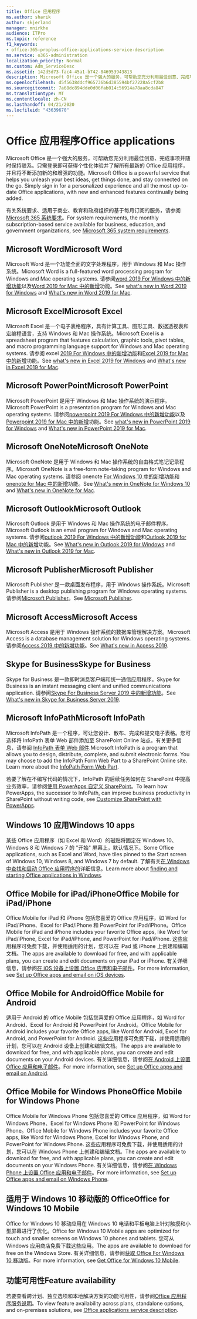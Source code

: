 ```yaml
---
title: Office 应用程序
ms.author: sharik
author: skjerland
manager: mnirkhe
audience: ITPro
ms.topic: reference
f1_keywords:
- office-365-proplus-office-applications-service-description
ms.service: o365-administration
localization_priority: Normal
ms.custom: Adm_ServiceDesc
ms.assetid: 142d5d73-fac4-45a1-b742-846953943813
description: Microsoft Office 是一个强大的服务，可帮助您充分利用最佳创意、完成事项并随时保持联系。只需登录即可获得个性化体验并了解所有最新的 Office 应用程序，并且将不断添加新的和增强的功能。
ms.openlocfilehash: d5f5638ddcf965736b6d385594bf27228a5cf2b8
ms.sourcegitcommit: 7a68dc894dde0d06fab014c56914a78aa8cda847
ms.translationtype: MT
ms.contentlocale: zh-CN
ms.lasthandoff: 04/21/2020
ms.locfileid: "43639670"
---
```

# <a name="office-applications"></a><span data-ttu-id="d36bf-104">Office 应用程序</span><span class="sxs-lookup"><span data-stu-id="d36bf-104">Office applications</span></span>

<span data-ttu-id="d36bf-p102">Microsoft Office 是一个强大的服务，可帮助您充分利用最佳创意、完成事项并随时保持联系。只需登录即可获得个性化体验并了解所有最新的 Office 应用程序，并且将不断添加新的和增强的功能。</span><span class="sxs-lookup"><span data-stu-id="d36bf-p102">Microsoft Office is a powerful service that helps you unleash your best ideas, get things done, and stay connected on the go. Simply sign in for a personalized experience and all the most up-to-date Office applications, with new and enhanced features continually being added.</span></span>
  
<span data-ttu-id="d36bf-107">有关系统要求、适用于商业、教育和政府组织的基于每月订阅的服务，请参阅[Microsoft 365 系统要求](https://products.office.com/office-system-requirements/#Office365forBEG)。</span><span class="sxs-lookup"><span data-stu-id="d36bf-107">For system requirements, the monthly subscription-based service available for business, education, and government organizations, see [Microsoft 365 system requirements](https://products.office.com/office-system-requirements/#Office365forBEG).</span></span>
  
## <a name="microsoft-word"></a><span data-ttu-id="d36bf-108">Microsoft Word</span><span class="sxs-lookup"><span data-stu-id="d36bf-108">Microsoft Word</span></span>

<span data-ttu-id="d36bf-109">Microsoft Word 是一个功能全面的文字处理程序，用于 Windows 和 Mac 操作系统。</span><span class="sxs-lookup"><span data-stu-id="d36bf-109">Microsoft Word is a full-featured word processing program for Windows and Mac operating systems.</span></span> <span data-ttu-id="d36bf-110">请参阅[word 2019 For Windows 中的新增功能](https://support.office.com/article/what-s-new-in-word-2019-for-windows-d3d31e5e-2bb8-4433-80bb-08279beef4b3)以及[Word 2019 for Mac 中的新增](https://support.office.com/article/what-s-new-in-word-2019-for-mac-247e0cd4-a758-4b42-a157-42eb8853aef5)功能。</span><span class="sxs-lookup"><span data-stu-id="d36bf-110">See [what's new in Word 2019 for Windows](https://support.office.com/article/what-s-new-in-word-2019-for-windows-d3d31e5e-2bb8-4433-80bb-08279beef4b3) and [What's new in Word 2019 for Mac](https://support.office.com/article/what-s-new-in-word-2019-for-mac-247e0cd4-a758-4b42-a157-42eb8853aef5).</span></span>
  
## <a name="microsoft-excel"></a><span data-ttu-id="d36bf-111">Microsoft Excel</span><span class="sxs-lookup"><span data-stu-id="d36bf-111">Microsoft Excel</span></span>

<span data-ttu-id="d36bf-112">Microsoft Excel 是一个电子表格程序，具有计算工具、图形工具、数据透视表和宏编程语言，支持 Windows 和 Mac 操作系统。</span><span class="sxs-lookup"><span data-stu-id="d36bf-112">Microsoft Excel is a spreadsheet program that features calculation, graphic tools, pivot tables, and macro programming language support for Windows and Mac operating systems.</span></span> <span data-ttu-id="d36bf-113">请参阅 excel [2019 For Windows 中的新增功能](https://support.office.com/article/what-s-new-in-excel-2019-for-windows-5a201203-1155-4055-82a5-82bf0994631f)和[Excel 2019 for Mac 中的新增](https://support.office.com/article/what-s-new-in-excel-2019-for-mac-5ce129d3-9e5c-417f-9545-fb6f7b72674d)功能。</span><span class="sxs-lookup"><span data-stu-id="d36bf-113">See [what's new in Excel 2019 for Windows](https://support.office.com/article/what-s-new-in-excel-2019-for-windows-5a201203-1155-4055-82a5-82bf0994631f) and [What's new in Excel 2019 for Mac](https://support.office.com/article/what-s-new-in-excel-2019-for-mac-5ce129d3-9e5c-417f-9545-fb6f7b72674d).</span></span>
  
## <a name="microsoft-powerpoint"></a><span data-ttu-id="d36bf-114">Microsoft PowerPoint</span><span class="sxs-lookup"><span data-stu-id="d36bf-114">Microsoft PowerPoint</span></span>

<span data-ttu-id="d36bf-115">Microsoft PowerPoint 是用于 Windows 和 Mac 操作系统的演示程序。</span><span class="sxs-lookup"><span data-stu-id="d36bf-115">Microsoft PowerPoint is a presentation program for Windows and Mac operating systems.</span></span> <span data-ttu-id="d36bf-116">请参阅[powerpoint 2019 For Windows 中的新增功能](https://support.office.com/article/what-s-new-in-powerpoint-2019-for-windows-8355a56a-f643-42d2-8454-784fa9b3d109)以及[Powerpoint 2019 for Mac 中的新增](https://support.office.com/article/what-s-new-in-powerpoint-2019-for-mac-5038ba79-48c5-40f0-adff-11489e5d6fed)功能。</span><span class="sxs-lookup"><span data-stu-id="d36bf-116">See [what's new in PowerPoint 2019 for Windows](https://support.office.com/article/what-s-new-in-powerpoint-2019-for-windows-8355a56a-f643-42d2-8454-784fa9b3d109) and [What's new in PowerPoint 2019 for Mac](https://support.office.com/article/what-s-new-in-powerpoint-2019-for-mac-5038ba79-48c5-40f0-adff-11489e5d6fed).</span></span>
  
## <a name="microsoft-onenote"></a><span data-ttu-id="d36bf-117">Microsoft OneNote</span><span class="sxs-lookup"><span data-stu-id="d36bf-117">Microsoft OneNote</span></span>

<span data-ttu-id="d36bf-118">Microsoft OneNote 是用于 Windows 和 Mac 操作系统的自由格式笔记记录程序。</span><span class="sxs-lookup"><span data-stu-id="d36bf-118">Microsoft OneNote is a free-form note-taking program for Windows and Mac operating systems.</span></span> <span data-ttu-id="d36bf-119">请参阅 onenote [For Windows 10 中的新增功能](https://support.office.com/article/what-s-new-in-onenote-for-windows-10-1477d5de-f4fd-4943-b18a-ff17091161ea)和[onenote for Mac 中的新增](https://support.office.com/article/see-what-s-new-in-onenote-for-mac-c82d3f15-252f-452a-89ba-e09fbe418829)功能。</span><span class="sxs-lookup"><span data-stu-id="d36bf-119">See [What's new in OneNote for Windows 10](https://support.office.com/article/what-s-new-in-onenote-for-windows-10-1477d5de-f4fd-4943-b18a-ff17091161ea) and [What's new in OneNote for Mac](https://support.office.com/article/see-what-s-new-in-onenote-for-mac-c82d3f15-252f-452a-89ba-e09fbe418829).</span></span>
  
## <a name="microsoft-outlook"></a><span data-ttu-id="d36bf-120">Microsoft Outlook</span><span class="sxs-lookup"><span data-stu-id="d36bf-120">Microsoft Outlook</span></span>

<span data-ttu-id="d36bf-121">Microsoft Outlook 是用于 Windows 和 Mac 操作系统的电子邮件程序。</span><span class="sxs-lookup"><span data-stu-id="d36bf-121">Microsoft Outlook is an email program for Windows and Mac operating systems.</span></span> <span data-ttu-id="d36bf-122">请参阅[outlook 2019 For Windows 中的新增功能](https://support.office.com/article/what-s-new-in-outlook-2019-for-windows-0c64df36-0908-4ff6-a7fc-573a62800525)和[Outlook 2019 for Mac 中的新增](https://support.office.com/article/what-s-new-in-outlook-2019-for-mac-05736033-f99e-4cb2-88aa-01e979b0736b)功能。</span><span class="sxs-lookup"><span data-stu-id="d36bf-122">See [What's new in Outlook 2019 for Windows](https://support.office.com/article/what-s-new-in-outlook-2019-for-windows-0c64df36-0908-4ff6-a7fc-573a62800525) and [What's new in Outlook 2019 for Mac](https://support.office.com/article/what-s-new-in-outlook-2019-for-mac-05736033-f99e-4cb2-88aa-01e979b0736b).</span></span>
  
## <a name="microsoft-publisher"></a><span data-ttu-id="d36bf-123">Microsoft Publisher</span><span class="sxs-lookup"><span data-stu-id="d36bf-123">Microsoft Publisher</span></span>

<span data-ttu-id="d36bf-124">Microsoft Publisher 是一款桌面发布程序，用于 Windows 操作系统。</span><span class="sxs-lookup"><span data-stu-id="d36bf-124">Microsoft Publisher is a desktop publishing program for Windows operating systems.</span></span> <span data-ttu-id="d36bf-125">请参阅[Microsoft Publisher](https://products.office.com/publisher)。</span><span class="sxs-lookup"><span data-stu-id="d36bf-125">See [Microsoft Publisher](https://products.office.com/publisher).</span></span>
  
## <a name="microsoft-access"></a><span data-ttu-id="d36bf-126">Microsoft Access</span><span class="sxs-lookup"><span data-stu-id="d36bf-126">Microsoft Access</span></span>

<span data-ttu-id="d36bf-127">Microsoft Access 是用于 Windows 操作系统的数据库管理解决方案。</span><span class="sxs-lookup"><span data-stu-id="d36bf-127">Microsoft Access is a database management solution for Windows operating systems.</span></span> <span data-ttu-id="d36bf-128">请参阅[Access 2019 中的新增功能](https://support.office.com/article/what-s-new-in-access-2019-f52c5317-3494-4105-9c56-5a2abb8e0f87)。</span><span class="sxs-lookup"><span data-stu-id="d36bf-128">See [What's new in Access 2019](https://support.office.com/article/what-s-new-in-access-2019-f52c5317-3494-4105-9c56-5a2abb8e0f87).</span></span>
  
## <a name="skype-for-business"></a><span data-ttu-id="d36bf-129">Skype for Business</span><span class="sxs-lookup"><span data-stu-id="d36bf-129">Skype for Business</span></span>

<span data-ttu-id="d36bf-130">Skype for Business 是一款即时消息客户端和统一通信应用程序。</span><span class="sxs-lookup"><span data-stu-id="d36bf-130">Skype for Business is an instant messaging client and unified communications application.</span></span> <span data-ttu-id="d36bf-131">请参阅[Skype For Business Server 2019 中的新增功能](https://docs.microsoft.com/skypeforbusiness/whats-new)。</span><span class="sxs-lookup"><span data-stu-id="d36bf-131">See [What's new in Skype for Business Server 2019](https://docs.microsoft.com/skypeforbusiness/whats-new).</span></span>
  
## <a name="microsoft-infopath"></a><span data-ttu-id="d36bf-132">Microsoft InfoPath</span><span class="sxs-lookup"><span data-stu-id="d36bf-132">Microsoft InfoPath</span></span>

<span data-ttu-id="d36bf-p111">Microsoft InfoPath 是一个程序，可让您设计、散布、完成和提交电子表格。您可选择将 InfoPath 表单 Web 部件添加至 SharePoint Online 站点。有关更多信息，请参阅 [InfoPath 表单 Web 部件](https://go.microsoft.com/fwlink/p/?LinkId=271687).</span><span class="sxs-lookup"><span data-stu-id="d36bf-p111">Microsoft InfoPath is a program that allows you to design, distribute, complete, and submit electronic forms. You may choose to add the InfoPath Form Web Part to a SharePoint Online site. Learn more about the [InfoPath Form Web Part](https://go.microsoft.com/fwlink/p/?LinkId=271687).</span></span>

<span data-ttu-id="d36bf-136">若要了解在不编写代码的情况下，InfoPath 的后续任务如何在 SharePoint 中提高业务效率，请参阅[使用 PowerApps 自定义 SharePoint](https://powerapps.microsoft.com/infopath/)。</span><span class="sxs-lookup"><span data-stu-id="d36bf-136">To learn how PowerApps, the successor to InfoPath, can improve business productivity in SharePoint without writing code, see [Customize SharePoint with PowerApps](https://powerapps.microsoft.com/infopath/).</span></span>
  
## <a name="windows-10-apps"></a><span data-ttu-id="d36bf-137">Windows 10 应用</span><span class="sxs-lookup"><span data-stu-id="d36bf-137">Windows 10 apps</span></span>

<span data-ttu-id="d36bf-138">某些 Office 应用程序（如 Excel 和 Word）的磁贴将固定在 Windows 10、Windows 8 和 Windows 7 的 "开始" 屏幕上，默认情况下。</span><span class="sxs-lookup"><span data-stu-id="d36bf-138">Some Office applications, such as Excel and Word, have tiles pinned to the Start screen of Windows 10, Windows 8, and Windows 7 by default.</span></span> <span data-ttu-id="d36bf-139">了解有关[在 Windows 中查找和启动 Office 应用程序的](https://support.office.com/article/can-t-find-office-applications-in-windows-10-windows-8-or-windows-7-907ce545-6ae8-459b-8d9d-de6764a635d6?ocmsassetID=HA103581103&CTT=1&CorrelationId=03707eae-b946-462a-b3c6-f0fc04f55611&ui=en-US&rs=en-US&ad=US#ID0EAABAAA=Windows_8.1_or_Windows_8)详细信息。</span><span class="sxs-lookup"><span data-stu-id="d36bf-139">Learn more about [finding and starting Office applications in Windows](https://support.office.com/article/can-t-find-office-applications-in-windows-10-windows-8-or-windows-7-907ce545-6ae8-459b-8d9d-de6764a635d6?ocmsassetID=HA103581103&CTT=1&CorrelationId=03707eae-b946-462a-b3c6-f0fc04f55611&ui=en-US&rs=en-US&ad=US#ID0EAABAAA=Windows_8.1_or_Windows_8).</span></span>
  
## <a name="office-mobile-for-ipadiphone"></a><span data-ttu-id="d36bf-140">Office Mobile for iPad/iPhone</span><span class="sxs-lookup"><span data-stu-id="d36bf-140">Office Mobile for iPad/iPhone</span></span>

<span data-ttu-id="d36bf-141">Office Mobile for iPad 和 iPhone 包括您喜爱的 Office 应用程序，如 Word for iPad/iPhone、Excel for iPad/iPhone 和 PowerPoint for iPad/iPhone。</span><span class="sxs-lookup"><span data-stu-id="d36bf-141">Office Mobile for iPad and iPhone includes your favorite Office apps, like Word for iPad/iPhone, Excel for iPad/iPhone, and PowerPoint for iPad/iPhone.</span></span> <span data-ttu-id="d36bf-142">这些应用程序可免费下载，并使用适用的计划，您可以在 iPad 或 iPhone 上创建和编辑文档。</span><span class="sxs-lookup"><span data-stu-id="d36bf-142">The apps are available to download for free, and with applicable plans, you can create and edit documents on your iPad or iPhone.</span></span> <span data-ttu-id="d36bf-143">有关详细信息，请参阅[在 iOS 设备上设置 Office 应用和电子邮件](https://support.office.com/article/set-up-office-apps-and-email-on-ios-devices-0402b37e-49c4-4419-a030-f34c2013041f?ui=en-US&rs=en-US&ad=US)。</span><span class="sxs-lookup"><span data-stu-id="d36bf-143">For more information, see [Set up Office apps and email on iOS devices](https://support.office.com/article/set-up-office-apps-and-email-on-ios-devices-0402b37e-49c4-4419-a030-f34c2013041f?ui=en-US&rs=en-US&ad=US).</span></span>

## <a name="office-mobile-for-android"></a><span data-ttu-id="d36bf-144">Office Mobile for Android</span><span class="sxs-lookup"><span data-stu-id="d36bf-144">Office Mobile for Android</span></span>

<span data-ttu-id="d36bf-145">适用于 Android 的 office Mobile 包括您喜爱的 Office 应用程序，如 Word for Android、Excel for Android 和 PowerPoint for Android。</span><span class="sxs-lookup"><span data-stu-id="d36bf-145">Office Mobile for Android includes your favorite Office apps, like Word for Android, Excel for Android, and PowerPoint for Android.</span></span> <span data-ttu-id="d36bf-146">这些应用程序可免费下载，并使用适用的计划，您可以在 Android 设备上创建和编辑文档。</span><span class="sxs-lookup"><span data-stu-id="d36bf-146">The apps are available to download for free, and with applicable plans, you can create and edit documents on your Android devices.</span></span> <span data-ttu-id="d36bf-147">有关详细信息，请参阅[在 Android 上设置 Office 应用和电子邮件](https://support.office.com/article/set-up-office-apps-and-email-on-android-6ef2ebf2-fc2d-474a-be4a-5a801365c87f?ui=en-US&rs=en-US&ad=US)。</span><span class="sxs-lookup"><span data-stu-id="d36bf-147">For more information, see [Set up Office apps and email on Android](https://support.office.com/article/set-up-office-apps-and-email-on-android-6ef2ebf2-fc2d-474a-be4a-5a801365c87f?ui=en-US&rs=en-US&ad=US).</span></span>

## <a name="office-mobile-for-windows-phone"></a><span data-ttu-id="d36bf-148">Office Mobile for Windows Phone</span><span class="sxs-lookup"><span data-stu-id="d36bf-148">Office Mobile for Windows Phone</span></span>

<span data-ttu-id="d36bf-149">Office Mobile for Windows Phone 包括您喜爱的 Office 应用程序，如 Word for Windows Phone、Excel for Windows Phone 和 PowerPoint for Windows Phone。</span><span class="sxs-lookup"><span data-stu-id="d36bf-149">Office Mobile for Windows Phone includes your favorite Office apps, like Word for Windows Phone, Excel for Windows Phone, and PowerPoint for Windows Phone.</span></span> <span data-ttu-id="d36bf-150">这些应用程序可免费下载，并使用适用的计划，您可以在 Windows Phone 上创建和编辑文档。</span><span class="sxs-lookup"><span data-stu-id="d36bf-150">The apps are available to download for free, and with applicable plans, you can create and edit documents on your Windows Phone.</span></span> <span data-ttu-id="d36bf-151">有关详细信息，请参阅[在 Windows Phone 上设置 Office 应用和电子邮件](https://support.office.com/article/set-up-office-apps-and-email-on-windows-phone-9bccc8b8-a321-4d0d-a45e-6e06a3438e43?ui=en-US&rs=en-US&ad=US)。</span><span class="sxs-lookup"><span data-stu-id="d36bf-151">For more information, see [Set up Office apps and email on Windows Phone](https://support.office.com/article/set-up-office-apps-and-email-on-windows-phone-9bccc8b8-a321-4d0d-a45e-6e06a3438e43?ui=en-US&rs=en-US&ad=US).</span></span>

## <a name="office-for-windows-10-mobile"></a><span data-ttu-id="d36bf-152">适用于 Windows 10 移动版的 Office</span><span class="sxs-lookup"><span data-stu-id="d36bf-152">Office for Windows 10 Mobile</span></span>

<span data-ttu-id="d36bf-153">Office for Windows 10 移动应用在 Windows 10 电话和平板电脑上针对触摸和小型屏幕进行了优化。</span><span class="sxs-lookup"><span data-stu-id="d36bf-153">Office for Windows 10 Mobile apps are optimized for touch and smaller screens on Windows 10 phones and tablets.</span></span> <span data-ttu-id="d36bf-154">您可从 Windows 应用商店免费下载这些应用。</span><span class="sxs-lookup"><span data-stu-id="d36bf-154">The apps are available to download for free on the Windows Store.</span></span> <span data-ttu-id="d36bf-155">有关详细信息，请参阅[获取 Office For Windows 10 移动](https://products.office.com/mobile/office-mobile-apps-for-windows)版。</span><span class="sxs-lookup"><span data-stu-id="d36bf-155">For more information, see [Get Office for Windows 10 Mobile](https://products.office.com/mobile/office-mobile-apps-for-windows).</span></span>
  
## <a name="feature-availability"></a><span data-ttu-id="d36bf-156">功能可用性</span><span class="sxs-lookup"><span data-stu-id="d36bf-156">Feature availability</span></span>

<span data-ttu-id="d36bf-157">若要查看跨计划、独立选项和本地解决方案的功能可用性，请参阅[Office 应用程序服务说明](office-applications-service-description.md)。</span><span class="sxs-lookup"><span data-stu-id="d36bf-157">To view feature availability across plans, standalone options, and on-premises solutions, see [Office applications service description](office-applications-service-description.md).</span></span>
  